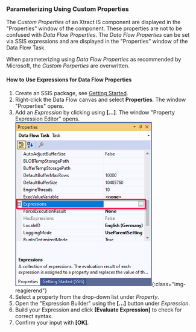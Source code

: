 ### Parameterizing Using Custom Properties

The *Custom Properties* of an Xtract IS component are displayed in the "Properties" window of the component. 
These properties are not to be confused with *Data Flow Properties*. 
The *Data Flow Properties* can be set via SSIS expressions and are displayed in the "Properties" window of the Data Flow Task. 

When parameterizing using *Data Flow Properties* as recommended by Microsoft, the *Custom Porperties* are overwritten.


<!---(technically: the property's *expressionType* XML-attribute is set to *notify*).
VS: und was heißt das? Muss ich das wissen? Und falls ja, wofür????-->

#### How to Use Expressions for Data Flow Properties

1. Create an SSIS package, see [Getting Started](../getting-started).
2. Right-click the Data Flow canvas and select **Properties**. The window "Properties" opens.
3. Add an *Expression* by clicking using **[…]**. The window "Property Expression Editor" opens.<br>
![Expressions](/img/content/xis/expressions.png){:class="img-reagierend"}
4. Select a property from the drop-down list under *Property*.<br>
5. Open the "Expression Builder" using the **[…]** button under *Expression*.
6. Build your Expression and click **[Evaluate Expression]** to check for correct syntax.
7. Confirm your input with **[OK]**.


